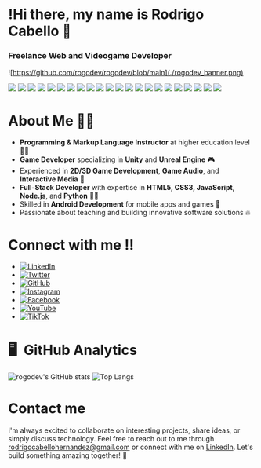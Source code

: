 # !Hi there, my name is Rodrigo Cabello 👋
### Freelance Web and Videogame Developer

![https://github.com/rogodev/rogodev/blob/main](./rogodev_banner.png)

![](https://img.shields.io/badge/Unity-000000?style=flat&logo=unity&logoColor=white)
![](https://img.shields.io/badge/Unreal%20Engine-00B5E2?style=flat&logo=unrealengine&logoColor=white)
![](https://img.shields.io/badge/Game%20Development-FF6347?style=flat&logo=gamepad&logoColor=white)
![](https://img.shields.io/badge/C%23-239120?style=flat&logo=c-sharp&logoColor=white)
![](https://img.shields.io/badge/C%2B%2B-00599C?style=flat&logo=c%2B%2B&logoColor=white)
![](https://img.shields.io/badge/HTML5-E34F26?style=flat&logo=html5&logoColor=white)
![](https://img.shields.io/badge/CSS3-1572B6?style=flat&logo=css3&logoColor=white)
![](https://img.shields.io/badge/JavaScript-F7DF1E?style=flat&logo=javascript&logoColor=black)
![](https://img.shields.io/badge/Node.js-339933?style=flat&logo=node.js&logoColor=white)
![](https://img.shields.io/badge/React-61DAFB?style=flat&logo=react&logoColor=black)
![](https://img.shields.io/badge/MongoDB-47A248?style=flat&logo=mongodb&logoColor=white)
![](https://img.shields.io/badge/SQL-003B57?style=flat&logo=mysql&logoColor=white)
![](https://img.shields.io/badge/Git-F05032?style=flat&logo=git&logoColor=white)
![](https://img.shields.io/badge/GitHub-181717?style=flat&logo=github&logoColor=white)
![](https://img.shields.io/badge/Full%20Stack%20Developer-000000?style=flat&logo=html5&logoColor=white)
![](https://img.shields.io/badge/Android%20Development-Java-3DDC84?style=flat&logo=android&logoColor=white)
![](https://img.shields.io/badge/Mobile%20Development-0288D1?style=flat&logo=android&logoColor=white)
![](https://img.shields.io/badge/Cross%20Platform%20Development-2C2C2C?style=flat&logo=unity&logoColor=white)
![](https://img.shields.io/badge/FMOD-ED502C?style=flat&logo=fmod&logoColor=white)
![](https://img.shields.io/badge/Blender-F5792A?style=flat&logo=blender&logoColor=white)
![](https://img.shields.io/badge/Java-007396?style=flat&logo=java&logoColor=white)
![](https://img.shields.io/badge/Python-3776AB?style=flat&logo=python&logoColor=white)



# About Me 🧑‍💻

- **Programming & Markup Language Instructor** at higher education level 🧑‍🏫
- **Game Developer** specializing in **Unity** and **Unreal Engine** 🎮
- Experienced in **2D/3D Game Development**, **Game Audio**, and **Interactive Media** 🩻
- **Full-Stack Developer** with expertise in **HTML5, CSS3, JavaScript, Node.js**, and **Python** 👨‍💻
- Skilled in **Android Development** for mobile apps and games 📱
- Passionate about teaching and building innovative software solutions 🔥


# Connect with me ‼️


- [![LinkedIn](https://img.shields.io/badge/LINKEDIN-0A66C2?style=flat&logo=linkedin&logoColor=white&labelColor=0077B5&logoWidth=50)](https://www.linkedin.com/in/rodrigo-cabello-hern%C3%A1ndez-baa786311/)
- [![Twitter](https://img.shields.io/badge/TWITTER-1DA1F2?style=flat&logo=twitter&logoColor=white&labelColor=00A9E0&logoWidth=50)](https://twitter.com/tuusuario)
- [![GitHub](https://img.shields.io/badge/GITHUB-181717?style=flat&logo=github&logoColor=white&labelColor=F7DF1E&logoWidth=50)](https://github.com/tuusuario)
- [![Instagram](https://img.shields.io/badge/INSTAGRAM-E4405F?style=flat&logo=instagram&logoColor=white&labelColor=FF6347&logoWidth=50)](https://www.instagram.com/tuusuario)
- [![Facebook](https://img.shields.io/badge/FACEBOOK-1877F2?style=flat&logo=facebook&logoColor=white&labelColor=4267B2&logoWidth=50)](https://www.facebook.com/tuusuario)
- [![YouTube](https://img.shields.io/badge/YOUTUBE-FF0000?style=flat&logo=youtube&logoColor=white&labelColor=FF5733&logoWidth=50)](https://www.youtube.com/c/tuusuario)
- [![TikTok](https://img.shields.io/badge/TIKTOK-000000?style=flat&logo=tiktok&logoColor=white&labelColor=58D68D&logoWidth=50)](https://www.tiktok.com/@tuusuario)


# 🖥️ &nbsp;GitHub Analytics           

![rogodev's GitHub stats](https://github-readme-stats.vercel.app/api?username=rogodev&show_icons=true&theme=tokyonight)
![Top Langs](https://github-readme-stats.vercel.app/api/top-langs/?username=rogodev&size_weight=0.5&count_weight=0.5&theme=tokyonight)


# Contact me
I'm always excited to collaborate on interesting projects, share ideas, or simply discuss technology. Feel free to reach out to me through [rodrigocabellohernandez@gmail.com](mailto:email@example.com) or connect with me on [LinkedIn](https://www.linkedin.com/in/rodrigo-cabello-hern%C3%A1ndez-baa786311/). Let's build something amazing together! 🚀

<!--
**rogodev/rogodev** is a ✨ _special_ ✨ repository because its `README.md` (this file) appears on your GitHub profile.

Here are some ideas to get you started:

- 🔭 I’m currently working on ...
- 🌱 I’m currently learning ...
- 👯 I’m looking to collaborate on ...
- 🤔 I’m looking for help with ...
- 💬 Ask me about ...
- 📫 How to reach me: ...
- 😄 Pronouns: ...
- ⚡ Fun fact: ...
-->
